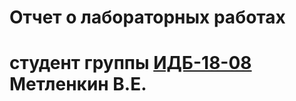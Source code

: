 # Отчет о лабораторных работах
# студент группы [ИДБ-18-08](https://github.com/stankin/design-2018/wiki/list-idb-15-xx) Метленкин В.Е.



